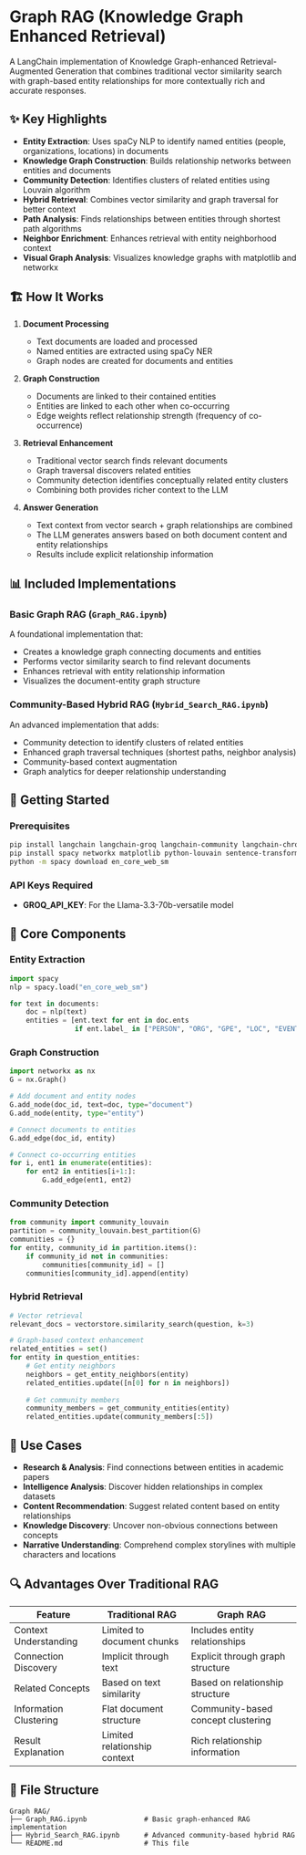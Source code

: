 # Graph RAG (Knowledge Graph Enhanced Retrieval)

A LangChain implementation of Knowledge Graph-enhanced Retrieval-Augmented Generation that combines traditional vector similarity search with graph-based entity relationships for more contextually rich and accurate responses.

## ✨ Key Highlights

- **Entity Extraction**: Uses spaCy NLP to identify named entities (people, organizations, locations) in documents
- **Knowledge Graph Construction**: Builds relationship networks between entities and documents
- **Community Detection**: Identifies clusters of related entities using Louvain algorithm
- **Hybrid Retrieval**: Combines vector similarity and graph traversal for better context
- **Path Analysis**: Finds relationships between entities through shortest path algorithms
- **Neighbor Enrichment**: Enhances retrieval with entity neighborhood context
- **Visual Graph Analysis**: Visualizes knowledge graphs with matplotlib and networkx

## 🏗️ How It Works

1. **Document Processing**
   - Text documents are loaded and processed
   - Named entities are extracted using spaCy NER
   - Graph nodes are created for documents and entities

2. **Graph Construction**
   - Documents are linked to their contained entities
   - Entities are linked to each other when co-occurring
   - Edge weights reflect relationship strength (frequency of co-occurrence)

3. **Retrieval Enhancement**
   - Traditional vector search finds relevant documents
   - Graph traversal discovers related entities
   - Community detection identifies conceptually related entity clusters
   - Combining both provides richer context to the LLM

4. **Answer Generation**
   - Text context from vector search + graph relationships are combined
   - The LLM generates answers based on both document content and entity relationships
   - Results include explicit relationship information

## 📊 Included Implementations

### Basic Graph RAG (`Graph_RAG.ipynb`)

A foundational implementation that:
- Creates a knowledge graph connecting documents and entities
- Performs vector similarity search to find relevant documents
- Enhances retrieval with entity relationship information
- Visualizes the document-entity graph structure

### Community-Based Hybrid RAG (`Hybrid_Search_RAG.ipynb`)

An advanced implementation that adds:
- Community detection to identify clusters of related entities
- Enhanced graph traversal techniques (shortest paths, neighbor analysis)
- Community-based context augmentation
- Graph analytics for deeper relationship understanding

## 🚀 Getting Started

### Prerequisites
```bash
pip install langchain langchain-groq langchain-community langchain-chroma
pip install spacy networkx matplotlib python-louvain sentence-transformers chromadb
python -m spacy download en_core_web_sm
```

### API Keys Required
- **GROQ_API_KEY**: For the Llama-3.3-70b-versatile model

## 🔄 Core Components

### Entity Extraction
```python
import spacy
nlp = spacy.load("en_core_web_sm")

for text in documents:
    doc = nlp(text)
    entities = [ent.text for ent in doc.ents 
                if ent.label_ in ["PERSON", "ORG", "GPE", "LOC", "EVENT", "WORK_OF_ART"]]
```

### Graph Construction
```python
import networkx as nx
G = nx.Graph()

# Add document and entity nodes
G.add_node(doc_id, text=doc, type="document")
G.add_node(entity, type="entity")

# Connect documents to entities
G.add_edge(doc_id, entity)

# Connect co-occurring entities
for i, ent1 in enumerate(entities):
    for ent2 in entities[i+1:]:
        G.add_edge(ent1, ent2)
```

### Community Detection
```python
from community import community_louvain
partition = community_louvain.best_partition(G)
communities = {}
for entity, community_id in partition.items():
    if community_id not in communities:
        communities[community_id] = []
    communities[community_id].append(entity)
```

### Hybrid Retrieval
```python
# Vector retrieval
relevant_docs = vectorstore.similarity_search(question, k=3)

# Graph-based context enhancement
related_entities = set()
for entity in question_entities:
    # Get entity neighbors
    neighbors = get_entity_neighbors(entity)
    related_entities.update([n[0] for n in neighbors])
    
    # Get community members
    community_members = get_community_entities(entity)
    related_entities.update(community_members[:5])
```

## 🎯 Use Cases

- **Research & Analysis**: Find connections between entities in academic papers
- **Intelligence Analysis**: Discover hidden relationships in complex datasets
- **Content Recommendation**: Suggest related content based on entity relationships
- **Knowledge Discovery**: Uncover non-obvious connections between concepts
- **Narrative Understanding**: Comprehend complex storylines with multiple characters and locations

## 🔍 Advantages Over Traditional RAG

| Feature | Traditional RAG | Graph RAG |
|---------|----------------|-----------|
| Context Understanding | Limited to document chunks | Includes entity relationships |
| Connection Discovery | Implicit through text | Explicit through graph structure |
| Related Concepts | Based on text similarity | Based on relationship structure |
| Information Clustering | Flat document structure | Community-based concept clustering |
| Result Explanation | Limited relationship context | Rich relationship information |

## 📝 File Structure

```
Graph RAG/
├── Graph_RAG.ipynb              # Basic graph-enhanced RAG implementation
├── Hybrid_Search_RAG.ipynb      # Advanced community-based hybrid RAG
└── README.md                    # This file
```
